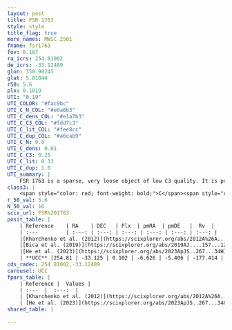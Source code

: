 ```yaml
---
layout: post
title: FSR 1763
style: style
title_flag: true
more_names: MWSC 2501
fname: fsr1763
fov: 0.187
ra_icrs: 254.81002
de_icrs: -33.12489
glon: 350.90245
glat: 5.81844
r50: 5.6
plx: 0.1019
UTI: "0.19"
UTI_COLOR: "#fac9bc"
UTI_C_N_COL: "#e0a6b3"
UTI_C_dens_COL: "#e1a7b3"
UTI_C_C3_COL: "#fdd7c3"
UTI_C_lit_COL: "#fee8cc"
UTI_C_dup_COL: "#a6cab9"
UTI_C_N: 0.0
UTI_C_dens: 0.01
UTI_C_C3: 0.25
UTI_C_lit: 0.33
UTI_C_dup: 1.0
UTI_summary: |
    FSR 1763 is a sparse, very loose object of low C3 quality. It is poorly studied in the literature.<br><br><span style="color: #99180f; font-weight: bold;">Warning: </span>contains less than 25 stars with <i>P>0.5</i> estimated.
class3: |
    <span style="color: red; font-weight: bold;">C</span><span style="color: red; font-weight: bold;">C</span>
r_50_val: 5.6
N_50_val: 16
scix_url: FSR%201763
posit_table: |
    | Reference    | RA    | DEC   | Plx  | pmRA  | pmDE   |  Rv  |
    | :---         | :---: | :---: | :---: | :---: | :---: | :---: |
    |[Kharchenko et al. (2012)](https://scixplorer.org/abs/2012A%26A...543A.156K) | 254.768 | -33.16 | -- | 2.51 | 1.26 | -- |
    |[Bica et al. (2019)](https://scixplorer.org/abs/2019AJ....157...12B) | 254.771 | -33.142 | -- | -- | -- | -- |
    |[He et al. (2023)](https://scixplorer.org/abs/2023ApJS..267...34H) | 254.805 | -33.101 | 0.108 | -4.888 | -3.769 | -51.72 |
    | **UCC** |254.81 | -33.125 | 0.102 | -6.626 | -5.406 | -177.414 | 
cds_radec: 254.81002,-33.12489
carousel: UCC
fpars_table: |
    | Reference |  Values |
    | :---  |  :---:  |
    | [Kharchenko et al. (2012)](https://scixplorer.org/abs/2012A%26A...543A.156K) | `e_bv=0.312, distance=6605, log_age=9.5` |
    | [He et al. (2023)](https://scixplorer.org/abs/2023ApJS..267...34H) | `A0=0.75, m-M=15.5, logA=10.1` |
shared_table: |
    
---
```

